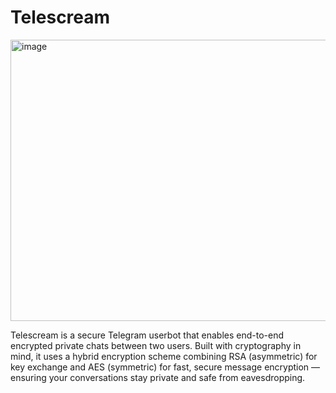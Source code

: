 # Telescream

<img width="800" height="450" alt="image" src="https://github.com/user-attachments/assets/057895c1-2833-4451-a2db-9f8ededad8aa" />

Telescream is a secure Telegram userbot that enables end-to-end encrypted private chats between two users. Built with cryptography in mind, it uses a hybrid encryption scheme combining RSA (asymmetric) for key exchange and AES (symmetric) for fast, secure message encryption — ensuring your conversations stay private and safe from eavesdropping.
